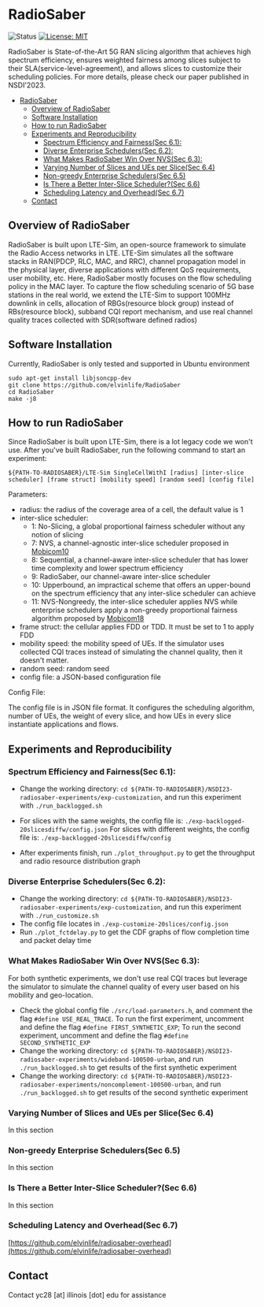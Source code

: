 # RadioSaber
![Status](https://img.shields.io/badge/Version-Experimental-green.svg)
[![License: MIT](https://img.shields.io/badge/License-MIT-yellow.svg)](https://opensource.org/licenses/MIT)

RadioSaber is State-of-the-Art 5G RAN slicing algorithm that achieves high spectrum efficiency, ensures weighted fairness among slices subject to their SLA(service-level-agreement), and allows slices to customize their scheduling policies. For more details, please check our paper published in NSDI'2023.

- [RadioSaber](#radiosaber)
  * [Overview of RadioSaber](#overview-of-radiosaber)
  * [Software Installation](#software-installation)
  * [How to run RadioSaber](#how-to-run-radiosaber)
  * [Experiments and Reproducibility](#experiments-and-reproducibility)
    + [Spectrum Efficiency and Fairness(Sec 6.1):](#spectrum-efficiency-and-fairness-sec-61--)
    + [Diverse Enterprise Schedulers(Sec 6.2):](#diverse-enterprise-schedulers-sec-62--)
    + [What Makes RadioSaber Win Over NVS(Sec 6.3):](#what-makes-radiosaber-win-over-nvs-sec-63--)
    + [Varying Number of Slices and UEs per Slice(Sec 6.4)](#varying-number-of-slices-and-ues-per-slice-sec-64-)
    + [Non-greedy Enterprise Schedulers(Sec 6.5)](#non-greedy-enterprise-schedulers-sec-65-)
    + [Is There a Better Inter-Slice Scheduler?(Sec 6.6)](#is-there-a-better-inter-slice-scheduler--sec-66-)
    + [Scheduling Latency and Overhead(Sec 6.7)](#scheduling-latency-and-overhead-sec-67-)
  * [Contact](#contact)

## Overview of RadioSaber
RadioSaber is built upon LTE-Sim, an open-source framework to simulate the Radio Access networks in LTE. LTE-Sim simulates all the software stacks in RAN(PDCP, RLC, MAC, and RRC), channel propagation model in the physical layer, diverse applications with different QoS requirements, user mobility, etc. Here, RadioSaber mostly focuses on the flow scheduling policy in the MAC layer. To capture the flow scheduling scenario of 5G base stations in the real world, we extend the LTE-Sim to support 100MHz downlink in cells, allocation of RBGs(resource block group) instead of RBs(resource block), subband CQI report mechanism, and use real channel quality traces collected with SDR(software defined radios)

## Software Installation
Currently, RadioSaber is only tested and supported in Ubuntu environment

```
sudo apt-get install libjsoncpp-dev
git clone https://github.com/elvinlife/RadioSaber
cd RadioSaber
make -j8
```

## How to run RadioSaber
Since RadioSaber is built upon LTE-Sim, there is a lot legacy code we won't use. After you've built RadioSaber, run the following command to start an experiment:

```
${PATH-TO-RADIOSABER}/LTE-Sim SingleCellWithI [radius] [inter-slice scheduler] [frame struct] [mobility speed] [random seed] [config file]
```

Parameters:

* radius: the radius of the coverage area of a cell, the default value is 1
* inter-slice scheduler:
  * 1: No-Slicing, a global proportional fairness scheduler without any notion of slicing
  * 7: NVS, a channel-agnostic inter-slice scheduler proposed in [Mobicom10](https://dl.acm.org/doi/10.1145/1859995.1860023)
  * 8: Sequential, a channel-aware inter-slice scheduler that has lower time complexity and lower spectrum efficiency
  * 9: RadioSaber, our channel-aware inter-slice scheduler
  * 10: Upperbound, an impractical scheme that offers an upper-bound on the spectrum efficiency that any inter-slice scheduler can achieve
  * 11: NVS-Nongreedy, the inter-slice scheduler applies NVS while enterprise schedulers apply a non-greedy proportional fairness algorithm proposed by [Mobicom18](https://dl.acm.org/doi/abs/10.1145/3241539.3241552)
* frame struct: the cellular applies FDD or TDD. It must be set to 1 to apply FDD
* mobility speed: the mobility speed of UEs. If the simulator uses collected CQI traces instead of simulating the channel quality, then it doesn't matter.
* random seed: random seed
* config file: a JSON-based configuration file

Config File:

The config file is in JSON file format. It configures the scheduling algorithm, number of UEs, the weight of every slice, and how UEs in every slice instantiate applications and flows.

## Experiments and Reproducibility
### Spectrum Efficiency and Fairness(Sec 6.1):
* Change the working directory: ```cd ${PATH-TO-RADIOSABER}/NSDI23-radiosaber-experiments/exp-customization```, and run this experiment with ```./run_backlogged.sh```

* For slices with the same weights, the config file is: ```./exp-backlogged-20slicesdiffw/config.json```
For slices with different weights, the config file is: ```./exp-backlogged-20slicesdiffw/config ```

* After experiments finish, run ```./plot_throughput.py``` to get the throughput and radio resource distribution graph

### Diverse Enterprise Schedulers(Sec 6.2):
* Change the working directory: ```cd ${PATH-TO-RADIOSABER}/NSDI23-radiosaber-experiments/exp-customization```, and run this experiment with ```./run_customize.sh```
* The config file locates in ```./exp-customize-20slices/config.json```
* Run ```./plot_fctdelay.py``` to get the CDF graphs of flow completion time and packet delay time

### What Makes RadioSaber Win Over NVS(Sec 6.3):
For both synthetic experiments, we don't use real CQI traces but leverage the simulator to simulate the channel quality of every user based on his mobility and geo-location.

* Check the global config file ```./src/load-parameters.h```, and comment the flag ```#define USE_REAL_TRACE```. To run the first experiment, uncomment and define the flag ```#define FIRST_SYNTHETIC_EXP```; To run the second experiment, uncomment and define the flag ```#define SECOND_SYNTHETIC_EXP```
* Change the working directory: ```cd ${PATH-TO-RADIOSABER}/NSDI23-radiosaber-experiments/wideband-100500-urban```, and run ```./run_backlogged.sh``` to get results of the first synthetic experiment
* Change the working directory: ```cd ${PATH-TO-RADIOSABER}/NSDI23-radiosaber-experiments/noncomplement-100500-urban```, and run ```./run_backlogged.sh``` to get results of the second synthetic experiment

### Varying Number of Slices and UEs per Slice(Sec 6.4)
In this section

### Non-greedy Enterprise Schedulers(Sec 6.5)
In this section

### Is There a Better Inter-Slice Scheduler?(Sec 6.6)
In this section

### Scheduling Latency and Overhead(Sec 6.7)
[https://github.com/elvinlife/radiosaber-overhead](https://github.com/elvinlife/radiosaber-overhead)

## Contact
Contact yc28 [at] illinois [dot] edu for assistance